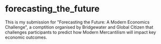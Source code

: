 # forecasting_the_future
This is my submission for "Forecasting the Future: A Modern Economics Challenge", a comptition organised by Bridgewater and Global Citizen that challenges participants to predict how Modern Mercantilism will impact key economic outcomes.
